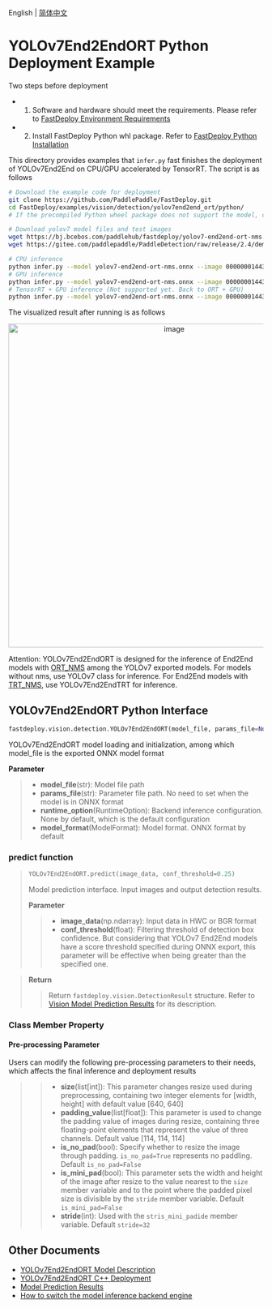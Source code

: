 English | [简体中文](README_CN.md)
# YOLOv7End2EndORT Python Deployment Example

Two steps before deployment

- 1. Software and hardware should meet the requirements. Please refer to [FastDeploy Environment Requirements](../../../../../docs/en/build_and_install/download_prebuilt_libraries.md)  
- 2. Install FastDeploy Python whl package. Refer to [FastDeploy Python Installation](../../../../../docs/en/build_and_install/download_prebuilt_libraries.md)

This directory provides examples that `infer.py` fast finishes the deployment of YOLOv7End2End on CPU/GPU accelerated by TensorRT. The script is as follows

```bash
# Download the example code for deployment
git clone https://github.com/PaddlePaddle/FastDeploy.git
cd FastDeploy/examples/vision/detection/yolov7end2end_ort/python/
# If the precompiled Python wheel package does not support the model, compile the latest python package from the source code of develop branch and install it.

# Download yolov7 model files and test images
wget https://bj.bcebos.com/paddlehub/fastdeploy/yolov7-end2end-ort-nms.onnx
wget https://gitee.com/paddlepaddle/PaddleDetection/raw/release/2.4/demo/000000014439.jpg

# CPU inference
python infer.py --model yolov7-end2end-ort-nms.onnx --image 000000014439.jpg --device cpu
# GPU inference
python infer.py --model yolov7-end2end-ort-nms.onnx --image 000000014439.jpg --device gpu
# TensorRT + GPU inference (Not supported yet. Back to ORT + GPU)
python infer.py --model yolov7-end2end-ort-nms.onnx --image 000000014439.jpg --device gpu --use_trt True
```

The visualized result after running is as follows

<div align='center'>
  <img width="639" alt="image" src="https://user-images.githubusercontent.com/31974251/186369053-1b578d61-ca70-4755-9671-c9fccf6314a0.png">
</div>

Attention: YOLOv7End2EndORT is designed for the inference of End2End models with [ORT_NMS](https://github.com/WongKinYiu/yolov7/blob/main/models/experimental.py#L87) among the YOLOv7 exported models. For models without nms, use YOLOv7 class for inference. For End2End models with [TRT_NMS](https://github.com/WongKinYiu/yolov7/blob/main/models/experimental.py#L111), use YOLOv7End2EndTRT for inference.

## YOLOv7End2EndORT Python Interface 

```python
fastdeploy.vision.detection.YOLOv7End2EndORT(model_file, params_file=None, runtime_option=None, model_format=ModelFormat.ONNX)
```

YOLOv7End2EndORT model loading and initialization, among which model_file is the exported ONNX model format

**Parameter**

> * **model_file**(str): Model file path 
> * **params_file**(str): Parameter file path. No need to set when the model is in ONNX format
> * **runtime_option**(RuntimeOption): Backend inference configuration. None by default, which is the default configuration
> * **model_format**(ModelFormat): Model format. ONNX format by default

### predict function

> ```python
> YOLOv7End2EndORT.predict(image_data, conf_threshold=0.25)
> ```
>
> Model prediction interface. Input images and output detection results.
>
> **Parameter**
>
> > * **image_data**(np.ndarray): Input data in HWC or BGR format
> > * **conf_threshold**(float): Filtering threshold of detection box confidence. But considering that YOLOv7 End2End models have a score threshold specified during ONNX export, this parameter will be effective when being greater than the specified one.

> **Return**
>
> > Return `fastdeploy.vision.DetectionResult` structure. Refer to [Vision Model Prediction Results](../../../../../docs/api/vision_results/) for its description.

### Class Member Property
#### Pre-processing Parameter
Users can modify the following pre-processing parameters to their needs, which affects the final inference and deployment results

> > * **size**(list[int]): This parameter changes resize used during preprocessing, containing two integer elements for [width, height]  with default value [640, 640]
> > * **padding_value**(list[float]): This parameter is used to change the padding value of images during resize, containing three floating-point elements that represent the value of three channels. Default value [114, 114, 114]
> > * **is_no_pad**(bool): Specify whether to resize the image through padding. `is_no_pad=True` represents no paddling. Default `is_no_pad=False`
> > * **is_mini_pad**(bool): This parameter sets the width and height of the image after resize to the value nearest to the `size` member variable and to the point where the padded pixel size is divisible by the `stride`  member variable. Default `is_mini_pad=False`
> > * **stride**(int): Used with the `stris_mini_padide` member variable. Default `stride=32`



## Other Documents

- [YOLOv7End2EndORT Model Description](..)
- [YOLOv7End2EndORT C++ Deployment](../cpp)
- [Model Prediction Results](../../../../../docs/api/vision_results/)
- [How to switch the model inference backend engine](../../../../../docs/en/faq/how_to_change_backend.md)
